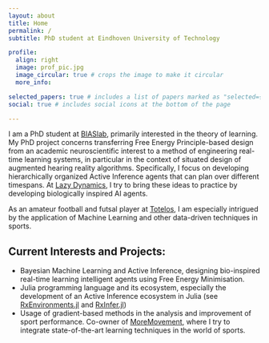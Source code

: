 ```yaml
---
layout: about
title: Home
permalink: /
subtitle: PhD student at Eindhoven University of Technology

profile:
  align: right
  image: prof_pic.jpg
  image_circular: true # crops the image to make it circular
  more_info: 

selected_papers: true # includes a list of papers marked as "selected={true}"
social: true # includes social icons at the bottom of the page

---
```


I am a PhD student at [BIASlab](https://biaslab.github.io), primarily interested in the theory of learning. My PhD project concerns transferring Free Energy Principle-based design from an academic neuroscientific interest to a method of engineering real-time learning systems, in particular in the context of situated design of augmented hearing reality algorithms. Specifically, I focus on developing hierarchically organized Active Inference agents that can plan over different timespans. At [Lazy Dynamics](https://lazydynamics.com/), I try to bring these ideas to practice by developing biologically inspired AI agents.


As an amateur football and futsal player at [Totelos](https://www.totelos.nl/t2), I am especially intrigued by the application of Machine Learning and other data-driven techniques in sports.  

## Current Interests and Projects:

- Bayesian Machine Learning and Active Inference, designing bio-inspired real-time learning intelligent agents using Free Energy Minimisation.
- Julia programming language and its ecosystem, especially the development of an Active Inference ecosystem in Julia (see [RxEnvironments.jl](https://github.com/biaslab/RxEnvironments.jl) and [RxInfer.jl](https://www.rxinfer.ml))
- Usage of gradient-based methods in the analysis and improvement of sport performance. Co-owner of [MoreMovement](https://moremovement.nl/), where I try to integrate state-of-the-art learning techniques in the world of sports.
